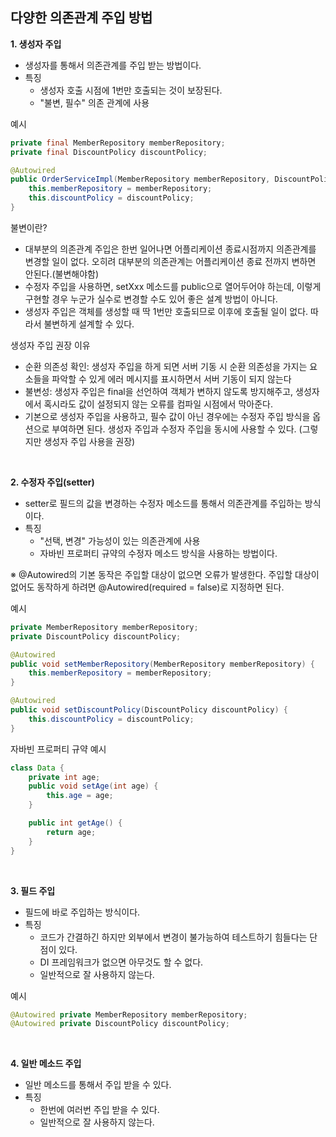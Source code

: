 ## 다양한 의존관계 주입 방법

**1. 생성자 주입**

- 생성자를 통해서 의존관계를 주입 받는 방법이다.
- 특징
  - 생성자 호출 시점에 1번만 호출되는 것이 보장된다.
  - "불변, 필수" 의존 관계에 사용

예시

```Java
private final MemberRepository memberRepository;
private final DiscountPolicy discountPolicy;

@Autowired
public OrderServiceImpl(MemberRepository memberRepository, DiscountPolicy discountPolicy) {
    this.memberRepository = memberRepository;
    this.discountPolicy = discountPolicy;
}
```

불변이란?

- 대부분의 의존관계 주입은 한번 일어나면 어플리케이션 종료시점까지 의존관계를 변경할 일이 없다. 오히려 대부분의 의존관계는 어플리케이션 종료 전까지 변하면 안된다.(불변해야함)
- 수정자 주입을 사용하면, setXxx 메소드를 public으로 열어두어야 하는데, 이렇게 구현할 경우 누군가 실수로 변경할 수도 있어 좋은 설계 방법이 아니다.
- 생성자 주입은 객체를 생성할 때 딱 1번만 호출되므로 이후에 호출될 일이 없다. 따라서 불변하게 설계할 수 있다.

생성자 주입 권장 이유

- 순환 의존성 확인: 생성자 주입을 하게 되면 서버 기동 시 순환 의존성을 가지는 요소들을 파악할 수 있게 에러 메시지를 표시하면서 서버 기동이 되지 않는다
- 불변성: 생성자 주입은 final을 선언하여 객체가 변하지 않도록 방지해주고, 생성자에서 혹시라도 값이 설정되지 않는 오류를 컴파일 시점에서 막아준다.
- 기본으로 생성자 주입을 사용하고, 필수 값이 아닌 경우에는 수정자 주입 방식을 옵션으로 부여하면 된다. 생성자 주입과 수정자 주입을 동시에 사용할 수 있다. (그렇지만 생성자 주입 사용을 권장)

<br>

**2. 수정자 주입(setter)**

- setter로 필드의 값을 변경하는 수정자 메소드를 통해서 의존관계를 주입하는 방식이다.
- 특징
  - "선택, 변경" 가능성이 있는 의존관계에 사용
  - 자바빈 프로퍼티 규약의 수정자 메소드 방식을 사용하는 방법이다.

※ @Autowired의 기본 동작은 주입할 대상이 없으면 오류가 발생한다. 주입할 대상이 없어도 동작하게 하려면 @Autowired(required = false)로 지정하면 된다.

예시

```Java
private MemberRepository memberRepository;
private DiscountPolicy discountPolicy;

@Autowired
public void setMemberRepository(MemberRepository memberRepository) {
    this.memberRepository = memberRepository;
}

@Autowired
public void setDiscountPolicy(DiscountPolicy discountPolicy) {
    this.discountPolicy = discountPolicy;
}
```

자바빈 프로퍼티 규약 예시

```Java
class Data {
    private int age;
    public void setAge(int age) {
        this.age = age;
    }

    public int getAge() {
        return age;
    }
}
```

<br>

**3. 필드 주입**

- 필드에 바로 주입하는 방식이다.
- 특징
  - 코드가 간결하긴 하지만 외부에서 변경이 불가능하여 테스트하기 힘들다는 단점이 있다.
  - DI 프레임워크가 없으면 아무것도 할 수 없다.
  - 일반적으로 잘 사용하지 않는다.

예시

```Java
@Autowired private MemberRepository memberRepository;
@Autowired private DiscountPolicy discountPolicy;
```

<br>

**4. 일반 메소드 주입**

- 일반 메소드를 통해서 주입 받을 수 있다.
- 특징
  - 한번에 여러번 주입 받을 수 있다.
  - 일반적으로 잘 사용하지 않는다.
